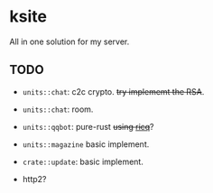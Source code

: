 # ksite

All in one solution for my server.

## TODO

- `units::chat`: c2c crypto. ~~try implememt the RSA~~.

- `units::chat`: room.

- `units::qqbot`: pure-rust ~~using [ricq](https://github.com/lz1998/ricq)~~?

- `units::magazine` basic implement.

- `crate::update`: basic implement.

- http2?
